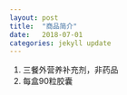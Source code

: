 ```yaml
---
layout: post
title:  "商品简介"
date:   2018-07-01
categories: jekyll update
---
```

  1. 三餐外营养补充剂，非药品
  2. 每盒90粒胶囊
